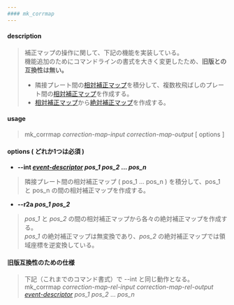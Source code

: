 ```yaml
---
#### mk_corrmap
---
```


#### description
> 補正マップの操作に関して、下記の機能を実装している。  
> 機能追加のためにコマンドラインの書式を大きく変更したため、**旧版との互換性は無い。**  
> - 隣接プレート間の[相対補正マップ](correction-map.md)を積分して、複数枚飛ばしのプレート間の[相対補正マップ](correction-map.md)を作成する。  
> - [相対補正マップ](correction-map.md)から[絶対補正マップ](correction-map.md)を作成する。  

#### usage
> mk_corrmap *correction-map-input* *correction-map-output* [ options ]  

#### options ( どれか1つは必須 )
- **--int *[event-descriptor](event-descriptor.md)* *pos_1* *pos_2* ... *pos_n***
> 隣接プレート間の相対補正マップ ( pos_1 ... pos_n ) を積分して、pos_1 と pos_n の間の相対補正マップを作成する。  

- **--r2a *pos_1* *pos_2***  
> *pos_1* と *pos_2* の間の相対補正マップから各々の絶対補正マップを作成する。  
> *pos_1* の絶対補正マップは無変換であり、*pos_2* の絶対補正マップでは領域座標を逆変換している。  

#### 旧版互換性のための仕様
> 下記（これまでのコマンド書式）で --int と同じ動作となる。  
> mk_corrmap *correction-map-rel-input* *correction-map-rel-output* *[event-descriptor](event-descriptor.md)* *pos_1* *pos_2* ... *pos_n*  
